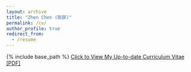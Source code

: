 ```yaml
---
layout: archive
title: "Zhen Chen (陈朕)"
permalink: /cv/
author_profile: true
redirect_from:
  - /resume
---
```


{% include base_path %}
[Click to View My Up-to-date Curriculum Vitae [PDF]](http://MAGICzhen.github.io/files/CV_Zhen.pdf)

<!-- <embed src="http://MAGICzhen.github.io/files/CV_Zhen.pdf" width="650" height="1800" type='application/pdf'> -->
